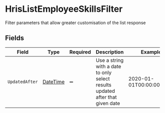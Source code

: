 # HrisListEmployeeSkillsFilter

Filter parameters that allow greater customisation of the list response


## Fields

| Field                                                                                 | Type                                                                                  | Required                                                                              | Description                                                                           | Example                                                                               |
| ------------------------------------------------------------------------------------- | ------------------------------------------------------------------------------------- | ------------------------------------------------------------------------------------- | ------------------------------------------------------------------------------------- | ------------------------------------------------------------------------------------- |
| `UpdatedAfter`                                                                        | [DateTime](https://learn.microsoft.com/en-us/dotnet/api/system.datetime?view=net-5.0) | :heavy_minus_sign:                                                                    | Use a string with a date to only select results updated after that given date         | 2020-01-01T00:00:00.000Z                                                              |
